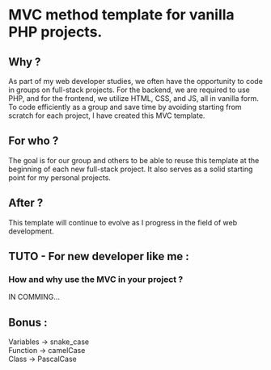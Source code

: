 # MVC method template for vanilla PHP projects.

## Why ?
As part of my web developer studies, we often have the opportunity to code in groups on full-stack projects. For the backend, we are required to use PHP, and for the frontend, we utilize HTML, CSS, and JS, all in vanilla form. To code efficiently as a group and save time by avoiding starting from scratch for each project, I have created this MVC template.

## For who ?
The goal is for our group and others to be able to reuse this template at the beginning of each new full-stack project. It also serves as a solid starting point for my personal projects.

## After ?
This template will continue to evolve as I progress in the field of web development.

## TUTO - For new developer like me :
### How and why use the MVC in your project ?
IN COMMING...

## Bonus :
Variables -> snake_case  
Function -> camelCase  
Class -> PascalCase  
